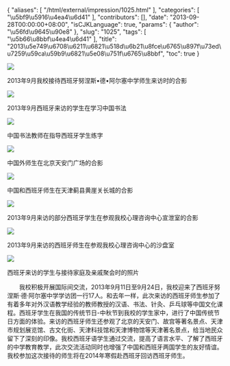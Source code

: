 {
    "aliases": [
        "/html/external/impression/1025.html"
    ],
    "categories": [
        "\u5bf9\u5916\u4ea4\u6d41"
    ],
    "contributors": [],
    "date": "2013-09-28T00:00:00+08:00",
    "isCJKLanguage": true,
    "params": {
        "author": "\u56fd\u9645\u90e8"
    },
    "slug": "1025",
    "tags": [
        "\u5b66\u8bbf\u4ea4\u6d41"
    ],
    "title": "2013\u5e749\u6708\u6211\u6821\u518d\u6b21\u8fce\u6765\u897f\u73ed\u7259\u59ca\u59b9\u6821\u5e08\u751f\u6765\u8bbf",
    "toc": true
}

![](https://cdn.tfls.online/mirror/full/3210d50a2eb02cd0f9b9b085a6c235457acf2bf0.jpg)




2013年9月我校接待西班牙努涅斯•德•阿尔塞中学师生来访时的合影




![](http://www.tfls.cn/images/131009/1-1310091Q2103a.JPG)




2013年9月西班牙来访的学生在学习中国书法




![](http://www.tfls.cn/images/131009/1-1310091Q21CB.JPG)




中国书法教师在指导西班牙学生练字




![](http://www.tfls.cn/images/131009/1-1310091Q21K41.JPG)




中国外师生在北京天安门广场的合影




![](http://www.tfls.cn/images/131009/1-1310091Q219433.JPG)




中国和西班牙师生在天津蓟县黄崖关长城的合影




![](http://www.tfls.cn/images/131009/1-1310091Q212345.JPG)




2013年9月来访的部分西班牙学生在参观我校心理咨询中心宣泄室的合影




![](http://www.tfls.cn/images/131009/1-1310091Q215519.JPG)




2013年9月来访的西班牙师生在参观我校心理咨询中心的沙盘室




![](https://cdn.tfls.online/mirror/full/fb1395dacf8236dea003e75ae0c903340d2442ac.jpg)




西班牙来访的学生与接待家庭及亲戚聚会时的照片




  





　　我校积极开展国际间交流，2013年9月11日至9月24日，我校迎来了西班牙努涅斯·德·阿尔塞中学学访团一行17人。和去年一样，此次来访的西班牙师生参加了有着多年对外汉语教学经验的教师教授的汉语、书法、针灸、乒乓球等中国文化课程。西班牙学生在我国的传统节日-中秋节到我校的学生家中，进行了中国传统节日方面的体验。来访的西班牙师生还参观了北京的天安门、故宫等著名景点、天津市规划展览馆、古文化街、天津科技馆和天津博物馆等天津著名景点，给当地民众留下了深刻的印像。我校西班牙语学生通过交流，提高了语言水平、了解了西班牙的中学教育教学，此次交流活动同时也增强了中国和西班牙两国学生的友好情谊。我校参加这次接待的师生将在2014年寒假赴西班牙回访西班牙师生。  




